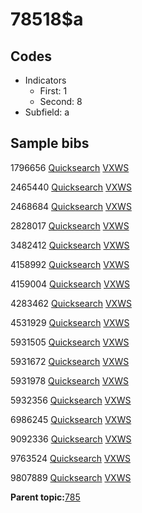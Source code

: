 # 78518$a

## Codes

-   Indicators
    -   First: 1
    -   Second: 8
-   Subfield: a

## Sample bibs

1796656 [Quicksearch](https://search.library.yale.edu/catalog/1796656) [VXWS](http://prodorbis.library.yale.edu:7014/vxws/GetHoldingsService?bibId=1796656)

2465440 [Quicksearch](https://search.library.yale.edu/catalog/2465440) [VXWS](http://prodorbis.library.yale.edu:7014/vxws/GetHoldingsService?bibId=2465440)

2468684 [Quicksearch](https://search.library.yale.edu/catalog/2468684) [VXWS](http://prodorbis.library.yale.edu:7014/vxws/GetHoldingsService?bibId=2468684)

2828017 [Quicksearch](https://search.library.yale.edu/catalog/2828017) [VXWS](http://prodorbis.library.yale.edu:7014/vxws/GetHoldingsService?bibId=2828017)

3482412 [Quicksearch](https://search.library.yale.edu/catalog/3482412) [VXWS](http://prodorbis.library.yale.edu:7014/vxws/GetHoldingsService?bibId=3482412)

4158992 [Quicksearch](https://search.library.yale.edu/catalog/4158992) [VXWS](http://prodorbis.library.yale.edu:7014/vxws/GetHoldingsService?bibId=4158992)

4159004 [Quicksearch](https://search.library.yale.edu/catalog/4159004) [VXWS](http://prodorbis.library.yale.edu:7014/vxws/GetHoldingsService?bibId=4159004)

4283462 [Quicksearch](https://search.library.yale.edu/catalog/4283462) [VXWS](http://prodorbis.library.yale.edu:7014/vxws/GetHoldingsService?bibId=4283462)

4531929 [Quicksearch](https://search.library.yale.edu/catalog/4531929) [VXWS](http://prodorbis.library.yale.edu:7014/vxws/GetHoldingsService?bibId=4531929)

5931505 [Quicksearch](https://search.library.yale.edu/catalog/5931505) [VXWS](http://prodorbis.library.yale.edu:7014/vxws/GetHoldingsService?bibId=5931505)

5931672 [Quicksearch](https://search.library.yale.edu/catalog/5931672) [VXWS](http://prodorbis.library.yale.edu:7014/vxws/GetHoldingsService?bibId=5931672)

5931978 [Quicksearch](https://search.library.yale.edu/catalog/5931978) [VXWS](http://prodorbis.library.yale.edu:7014/vxws/GetHoldingsService?bibId=5931978)

5932356 [Quicksearch](https://search.library.yale.edu/catalog/5932356) [VXWS](http://prodorbis.library.yale.edu:7014/vxws/GetHoldingsService?bibId=5932356)

6986245 [Quicksearch](https://search.library.yale.edu/catalog/6986245) [VXWS](http://prodorbis.library.yale.edu:7014/vxws/GetHoldingsService?bibId=6986245)

9092336 [Quicksearch](https://search.library.yale.edu/catalog/9092336) [VXWS](http://prodorbis.library.yale.edu:7014/vxws/GetHoldingsService?bibId=9092336)

9763524 [Quicksearch](https://search.library.yale.edu/catalog/9763524) [VXWS](http://prodorbis.library.yale.edu:7014/vxws/GetHoldingsService?bibId=9763524)

9807889 [Quicksearch](https://search.library.yale.edu/catalog/9807889) [VXWS](http://prodorbis.library.yale.edu:7014/vxws/GetHoldingsService?bibId=9807889)

**Parent topic:**[785](../../tags/785/785.md)

